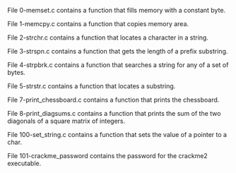 File 0-memset.c contains a function that fills memory with a constant byte.

File 1-memcpy.c contains a function that copies memory area.

File 2-strchr.c contains a function that locates a character in a string.

File 3-strspn.c contains a function that gets the length of a prefix substring.

File 4-strpbrk.c contains a function that searches a string for any of a set of bytes.

File 5-strstr.c contains a function that locates a substring.

File 7-print_chessboard.c contains a function that prints the chessboard.

File 8-print_diagsums.c contains a function that prints the sum of the two diagonals of a square matrix of integers.

File 100-set_string.c contains a function that sets the value of a pointer to a char.

File 101-crackme_password contains the password for the crackme2 executable.
